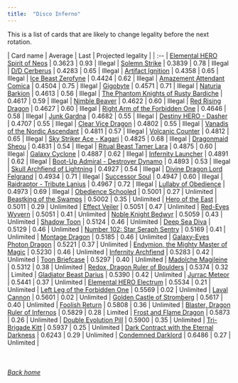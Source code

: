 ```yaml
---
title:  "Disco Inferno"
---
```


This is a list of cards that are likely to change legality before the next rotation.

| Card name | Average | Last | Projected legality |
| :-- |
[Elemental HERO Spirit of Neos](https://db.ygoprodeck.com/card/?search=Elemental%20HERO%20Spirit%20of%20Neos) | 0.3623 | 0.93 | Illegal |
[Solemn Strike](https://db.ygoprodeck.com/card/?search=Solemn%20Strike) | 0.3839 | 0.78 | Illegal |
[D/D Cerberus](https://db.ygoprodeck.com/card/?search=D/D%20Cerberus) | 0.4283 | 0.65 | Illegal |
[Artifact Ignition](https://db.ygoprodeck.com/card/?search=Artifact%20Ignition) | 0.4358 | 0.65 | Illegal |
[Ice Beast Zerofyne](https://db.ygoprodeck.com/card/?search=Ice%20Beast%20Zerofyne) | 0.4424 | 0.62 | Illegal |
[Amazement Attendant Comica](https://db.ygoprodeck.com/card/?search=Amazement%20Attendant%20Comica) | 0.4504 | 0.75 | Illegal |
[Gigobyte](https://db.ygoprodeck.com/card/?search=Gigobyte) | 0.4571 | 0.71 | Illegal |
[Naturia Barkion](https://db.ygoprodeck.com/card/?search=Naturia%20Barkion) | 0.4613 | 0.56 | Illegal |
[The Phantom Knights of Rusty Bardiche](https://db.ygoprodeck.com/card/?search=The%20Phantom%20Knights%20of%20Rusty%20Bardiche) | 0.4617 | 0.59 | Illegal |
[Nimble Beaver](https://db.ygoprodeck.com/card/?search=Nimble%20Beaver) | 0.4622 | 0.60 | Illegal |
[Red Rising Dragon](https://db.ygoprodeck.com/card/?search=Red%20Rising%20Dragon) | 0.4627 | 0.60 | Illegal |
[Right Arm of the Forbidden One](https://db.ygoprodeck.com/card/?search=Right%20Arm%20of%20the%20Forbidden%20One) | 0.4646 | 0.58 | Illegal |
[Junk Gardna](https://db.ygoprodeck.com/card/?search=Junk%20Gardna) | 0.4682 | 0.55 | Illegal |
[Destiny HERO - Dasher](https://db.ygoprodeck.com/card/?search=Destiny%20HERO%20-%20Dasher) | 0.4707 | 0.55 | Illegal |
[Clear Vice Dragon](https://db.ygoprodeck.com/card/?search=Clear%20Vice%20Dragon) | 0.4802 | 0.55 | Illegal |
[Vanadis of the Nordic Ascendant](https://db.ygoprodeck.com/card/?search=Vanadis%20of%20the%20Nordic%20Ascendant) | 0.4811 | 0.57 | Illegal |
[Volcanic Counter](https://db.ygoprodeck.com/card/?search=Volcanic%20Counter) | 0.4812 | 0.65 | Illegal |
[Sky Striker Ace - Kagari](https://db.ygoprodeck.com/card/?search=Sky%20Striker%20Ace%20-%20Kagari) | 0.4825 | 0.68 | Illegal |
[Dragonmaid Sheou](https://db.ygoprodeck.com/card/?search=Dragonmaid%20Sheou) | 0.4831 | 0.54 | Illegal |
[Ritual Beast Tamer Lara](https://db.ygoprodeck.com/card/?search=Ritual%20Beast%20Tamer%20Lara) | 0.4875 | 0.60 | Illegal |
[Galaxy Cyclone](https://db.ygoprodeck.com/card/?search=Galaxy%20Cyclone) | 0.4887 | 0.62 | Illegal |
[Infernity Launcher](https://db.ygoprodeck.com/card/?search=Infernity%20Launcher) | 0.4891 | 0.62 | Illegal |
[Boot-Up Admiral - Destroyer Dynamo](https://db.ygoprodeck.com/card/?search=Boot-Up%20Admiral%20-%20Destroyer%20Dynamo) | 0.4893 | 0.53 | Illegal |
[Skull Archfiend of Lightning](https://db.ygoprodeck.com/card/?search=Skull%20Archfiend%20of%20Lightning) | 0.4927 | 0.54 | Illegal |
[Divine Dragon Lord Felgrand](https://db.ygoprodeck.com/card/?search=Divine%20Dragon%20Lord%20Felgrand) | 0.4934 | 0.71 | Illegal |
[Successor Soul](https://db.ygoprodeck.com/card/?search=Successor%20Soul) | 0.4947 | 0.60 | Illegal |
[Raidraptor - Tribute Lanius](https://db.ygoprodeck.com/card/?search=Raidraptor%20-%20Tribute%20Lanius) | 0.4967 | 0.72 | Illegal |
[Lullaby of Obedience](https://db.ygoprodeck.com/card/?search=Lullaby%20of%20Obedience) | 0.4973 | 0.69 | Illegal |
[Obedience Schooled](https://db.ygoprodeck.com/card/?search=Obedience%20Schooled) | 0.5001 | 0.27 | Unlimited |
[Beastking of the Swamps](https://db.ygoprodeck.com/card/?search=Beastking%20of%20the%20Swamps) | 0.5002 | 0.35 | Unlimited |
[Hero of the East](https://db.ygoprodeck.com/card/?search=Hero%20of%20the%20East) | 0.5011 | 0.29 | Unlimited |
[Effect Veiler](https://db.ygoprodeck.com/card/?search=Effect%20Veiler) | 0.5051 | 0.47 | Unlimited |
[Red-Eyes Wyvern](https://db.ygoprodeck.com/card/?search=Red-Eyes%20Wyvern) | 0.5051 | 0.41 | Unlimited |
[Noble Knight Bedwyr](https://db.ygoprodeck.com/card/?search=Noble%20Knight%20Bedwyr) | 0.5059 | 0.43 | Unlimited |
[Shadow Toon](https://db.ygoprodeck.com/card/?search=Shadow%20Toon) | 0.5124 | 0.46 | Unlimited |
[Deep Sea Diva](https://db.ygoprodeck.com/card/?search=Deep%20Sea%20Diva) | 0.5129 | 0.46 | Unlimited |
[Number 102: Star Seraph Sentry](https://db.ygoprodeck.com/card/?search=Number%20102:%20Star%20Seraph%20Sentry) | 0.5169 | 0.41 | Unlimited |
[Montage Dragon](https://db.ygoprodeck.com/card/?search=Montage%20Dragon) | 0.5185 | 0.46 | Unlimited |
[Galaxy-Eyes Photon Dragon](https://db.ygoprodeck.com/card/?search=Galaxy-Eyes%20Photon%20Dragon) | 0.5221 | 0.37 | Unlimited |
[Endymion, the Mighty Master of Magic](https://db.ygoprodeck.com/card/?search=Endymion,%20the%20Mighty%20Master%20of%20Magic) | 0.5230 | 0.46 | Unlimited |
[Infernity Archfiend](https://db.ygoprodeck.com/card/?search=Infernity%20Archfiend) | 0.5283 | 0.42 | Unlimited |
[Toon Briefcase](https://db.ygoprodeck.com/card/?search=Toon%20Briefcase) | 0.5297 | 0.40 | Unlimited |
[Madolche Magileine](https://db.ygoprodeck.com/card/?search=Madolche%20Magileine) | 0.5312 | 0.38 | Unlimited |
[Redox, Dragon Ruler of Boulders](https://db.ygoprodeck.com/card/?search=Redox,%20Dragon%20Ruler%20of%20Boulders) | 0.5374 | 0.32 | Limited |
[Gladiator Beast Darius](https://db.ygoprodeck.com/card/?search=Gladiator%20Beast%20Darius) | 0.5390 | 0.42 | Unlimited |
[Jurrac Meteor](https://db.ygoprodeck.com/card/?search=Jurrac%20Meteor) | 0.5441 | 0.37 | Unlimited |
[Elemental HERO Electrum](https://db.ygoprodeck.com/card/?search=Elemental%20HERO%20Electrum) | 0.5534 | 0.21 | Unlimited |
[Left Leg of the Forbidden One](https://db.ygoprodeck.com/card/?search=Left%20Leg%20of%20the%20Forbidden%20One) | 0.5569 | 0.02 | Unlimited |
[Laval Cannon](https://db.ygoprodeck.com/card/?search=Laval%20Cannon) | 0.5601 | 0.02 | Unlimited |
[Golden Castle of Stromberg](https://db.ygoprodeck.com/card/?search=Golden%20Castle%20of%20Stromberg) | 0.5617 | 0.40 | Unlimited |
[Foolish Return](https://db.ygoprodeck.com/card/?search=Foolish%20Return) | 0.5808 | 0.36 | Unlimited |
[Blaster, Dragon Ruler of Infernos](https://db.ygoprodeck.com/card/?search=Blaster,%20Dragon%20Ruler%20of%20Infernos) | 0.5829 | 0.28 | Limited |
[Frost and Flame Dragon](https://db.ygoprodeck.com/card/?search=Frost%20and%20Flame%20Dragon) | 0.5873 | 0.26 | Unlimited |
[Double Evolution Pill](https://db.ygoprodeck.com/card/?search=Double%20Evolution%20Pill) | 0.5900 | 0.35 | Unlimited |
[Tri-Brigade Kitt](https://db.ygoprodeck.com/card/?search=Tri-Brigade%20Kitt) | 0.5937 | 0.25 | Unlimited |
[Dark Contract with the Eternal Darkness](https://db.ygoprodeck.com/card/?search=Dark%20Contract%20with%20the%20Eternal%20Darkness) | 0.6243 | 0.29 | Unlimited |
[Condemned Darklord](https://db.ygoprodeck.com/card/?search=Condemned%20Darklord) | 0.6486 | 0.27 | Unlimited |

<br>

###### [Back home](index)